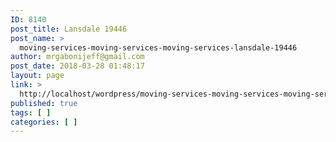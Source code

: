 ```yaml
---
ID: 8140
post_title: Lansdale 19446
post_name: >
  moving-services-moving-services-moving-services-lansdale-19446
author: mrgabonijeff@gmail.com
post_date: 2018-03-28 01:48:17
layout: page
link: >
  http://localhost/wordpress/moving-services-moving-services-moving-services-lansdale-19446/
published: true
tags: [ ]
categories: [ ]
---
```


